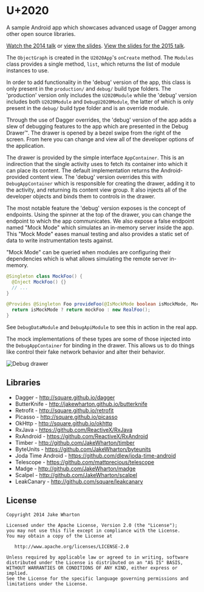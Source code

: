 U+2020
======

A sample Android app which showcases advanced usage of Dagger among other open source libraries.

[Watch the 2014 talk][parleys] or [view the slides][slides-parleys].
[View the slides for the 2015 talk][slides-droidcon].

The `ObjectGraph` is created in the `U2020App`'s `onCreate` method. The `Modules` class provides a
single method, `list`, which returns the list of module instances to use.

In order to add functionality in the 'debug' version of the app, this class is only present in the
`production/` and `debug/` build type folders. The 'production' version only includes the 
`U2020Module` while the 'debug' version includes both `U2020Module` and `DebugU2020Module`, the 
latter of which is only present in the `debug/` build type folder and is an override module.

Through the use of Dagger overrides, the 'debug' version of the app adds a slew of debugging
features to the app which are presented in the Debug Drawer™. The drawer is opened by a bezel
swipe from the right of the screen. From here you can change and view all of the developer options
of the application.

The drawer is provided by the simple interface `AppContainer`. This is an indirection that the
single activity uses to fetch its container into which it can place its content. The default
implementation returns the Android-provided content view. The 'debug' version overrides this with
`DebugAppContainer` which is responsible for creating the drawer, adding it to the activity, and
returning its content view group. It also injects all of the developer objects and binds them to
controls in the drawer.

The most notable feature the 'debug' version exposes is the concept of endpoints. Using the spinner
at the top of the drawer, you can change the endpoint to which the app communicates. We also expose
a false endpoint named "Mock Mode" which simulates an in-memory server inside the app. This "Mock
Mode" eases manual testing and also provides a static set of data to write instrumentation tests
against.

"Mock Mode" can be queried when modules are configuring their dependencies which is what allows
simulating the remote server in-memory.
```java
@Singleton class MockFoo() {
  @Inject MockFoo() {}
  // ...
}
```
```java
@Provides @Singleton Foo provideFoo(@IsMockMode boolean isMockMode, MockFoo mockFoo) {
  return isMockMode ? return mockFoo : new RealFoo();
}
```
See `DebugDataModule` and `DebugApiModule` to see this in action in the real app.

The mock implementations of these types are some of those injected into the `DebugAppContainer` for
binding in the drawer. This allows us to do things like control their fake network behavior and
alter their behavior.

![Debug drawer](u2020.gif)



Libraries
---------

 * Dagger - http://square.github.io/dagger
 * ButterKnife - http://jakewharton.github.io/butterknife
 * Retrofit - http://square.github.io/retrofit
 * Picasso - http://square.github.io/picasso
 * OkHttp - http://square.github.io/okhttp
 * RxJava - https://github.com/ReactiveX/RxJava
 * RxAndroid - https://github.com/ReactiveX/RxAndroid
 * Timber - http://github.com/JakeWharton/timber
 * ByteUnits - https://github.com/JakeWharton/byteunits
 * Joda Time Android - https://github.com/dlew/joda-time-android
 * Telescope - https://github.com/mattprecious/telescope
 * Madge - http://github.com/JakeWharton/madge
 * Scalpel - http://github.com/JakeWharton/scalpel
 * LeakCanary - http://github.com/square/leakcanary



License
-------

    Copyright 2014 Jake Wharton

    Licensed under the Apache License, Version 2.0 (the "License");
    you may not use this file except in compliance with the License.
    You may obtain a copy of the License at

       http://www.apache.org/licenses/LICENSE-2.0

    Unless required by applicable law or agreed to in writing, software
    distributed under the License is distributed on an "AS IS" BASIS,
    WITHOUT WARRANTIES OR CONDITIONS OF ANY KIND, either express or implied.
    See the License for the specific language governing permissions and
    limitations under the License.


 [parleys]: http://parleys.com/play/529bde2ce4b0e619540cc3ae
 [slides-parleys]: https://speakerdeck.com/jakewharton/android-apps-with-dagger-devoxx-2013
 [slides-droidcon]: https://speakerdeck.com/mattprecious/debug-builds-a-new-hope-droidcon-mtl-2015
